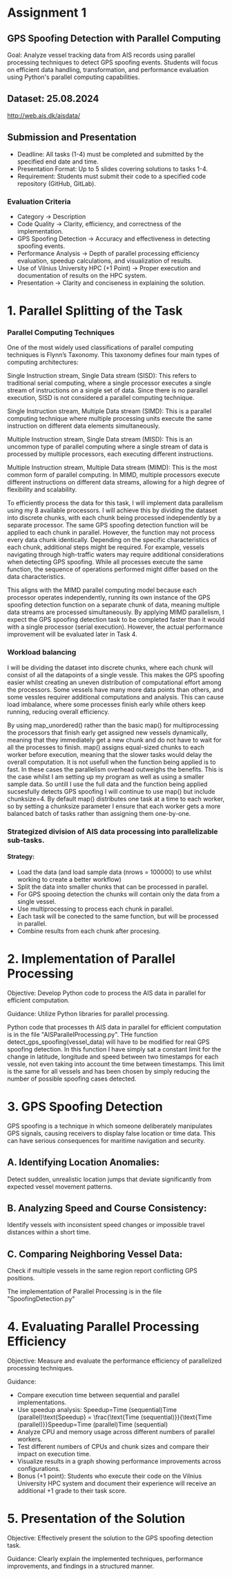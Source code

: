 # Assignment 1
## GPS Spoofing Detection with Parallel Computing

Goal:
Analyze vessel tracking data from AIS records using parallel processing techniques to detect GPS spoofing events. Students will focus on efficient data handling, transformation, and performance evaluation using Python's parallel computing capabilities.

## Dataset: 25.08.2024
http://web.ais.dk/aisdata/  

## Submission and Presentation
* Deadline: All tasks (1-4) must be completed and submitted by the specified end date and time.
* Presentation Format: Up to 5 slides covering solutions to tasks 1-4.
* Requirement: Students must submit their code to a specified code repository (GitHub, GitLab).

### Evaluation Criteria

* Category -> Description
* Code Quality -> Clarity, efficiency, and correctness of the implementation.
* GPS Spoofing Detection ->	Accuracy and effectiveness in detecting spoofing events.
* Performance Analysis -> Depth of parallel processing efficiency evaluation, speedup calculations, and visualization of results.
* Use of Vilnius University HPC (+1 Point)	-> Proper execution and documentation of results on the HPC system.
* Presentation ->	Clarity and conciseness in explaining the solution.


# 1. Parallel Splitting of the Task

### Parallel Computing Techniques
One of the most widely used classifications of parallel computing techniques is Flynn’s Taxonomy. This taxonomy defines four main types of computing architectures:

Single Instruction stream, Single Data stream (SISD): This refers to traditional serial computing, where a single processor executes a single stream of instructions on a single set of data. Since there is no parallel execution, SISD is not considered a parallel computing technique. 

Single Instruction stream, Multiple Data stream (SIMD): This is a parallel computing technique where multiple processing units execute the same instruction on different data elements simultaneously. 

Multiple Instruction stream, Single Data stream (MISD): This is an uncommon type of parallel computing where a single stream of data is processed by multiple processors, each executing different instructions.

Multiple Instruction stream, Multiple Data stream (MIMD): This is the most common form of parallel computing. In MIMD, multiple processors execute different instructions on different data streams, allowing for a high degree of flexibility and scalability.

To efficiently process the data for this task, I will implement data parallelism using my 8 available processors. I will achieve this by dividing the dataset into discrete chunks, with each chunk being processed independently by a separate processor. The same GPS spoofing detection function will be applied to each chunk in parallel. However, the function may not process every data chunk identically. Depending on the specific characteristics of each chunk, additional steps might be required. For example, vessels navigating through high-traffic waters may require additional considerations when detecting GPS spoofing. While all processes execute the same function, the sequence of operations performed might differ based on the data characteristics.

This aligns with the MIMD parallel computing model because each processor operates independently, running its own instance of the GPS spoofing detection function on a separate chunk of data, meaning multiple data streams are processed simultaneously. By applying MIMD parallelism, I expect the GPS spoofing detection task to be completed faster than it would with a single processor (serial execution). However, the actual performance improvement will be evaluated later in Task 4.

### Workload balancing
I will be dividing the dataset into discrete chunks, where each chunk will consist of all the datapoints of a single vessle. This makes the GPS spoofing easier whilst creating an uneven distribution of computational effort among the processors. Some vessels have many more data points than others, and some vessles requirer additional computations and analysis. This can cause load imbalance, where some processes finish early while others keep running, reducing overall efficiency. 

By using map_unordered() rather than the basic map() for multiprocessing the processors that finish early get assigned new vessels dynamically, meaning that they immediately get a new chunk and do not have to wait for all the processes to finish. map() assigns equal-sized chunks to each worker before execution, meaning that the slower tasks would delay the overall computation. It is not usefull when the function being applied is to fast. In these cases the parallelism overhead outweighs the benefits. This is the case whilst I am setting up my program as well as using a smaller sample data. So untill I use the full data and the function being applied sucsesfully detects GPS spoofing I will continue to use map() but include chunksize=4. By default map() distributes one task at a time to each worker, so by setting a chunksize parameter I ensure that each worker gets a more balanced batch of tasks rather than assigning them one-by-one.

### Strategized division of AIS data processing into parallelizable sub-tasks.

#### Strategy:
*   Load the data (and load sample data (nrows = 100000) to use whilst working to create a better workflow)
*   Split the data into smaller chunks that can be processed in parallel.
  *  For GPS spooing detection the chunks will contain only the data from a single vessel. 
*   Use multiprocessing to process each chunk in parallel.
  *   Each task will be conected to the same function, but will be processed in parallel.
*   Combine results from each chunk after procesing.

# 2. Implementation of Parallel Processing
Objective: Develop Python code to process the AIS data in parallel for efficient computation.

Guidance: Utilize Python libraries for parallel processing.

Python code that processes th AIS data in parallel for efficient computation is in the file "AISParallelProcessing.py". THe function detect_gps_spoofing(vessel_data) will have to be modified for real GPS spoofing detection. In this function I have simply sat a constant limit for the change in latitude, longitude and speed between two timestamps for each vessle, not even taking into account the time between timestamps. This limit is the same for all vessels and has been chosen by simply reducing the number of possible spoofing cases detected. 

# 3. GPS Spoofing Detection
GPS spoofing is a technique in which someone deliberately manipulates GPS signals, causing receivers to display false location or time data. This can have serious consequences for maritime navigation and security.

## A. Identifying Location Anomalies:

Detect sudden, unrealistic location jumps that deviate significantly from expected vessel movement patterns.
## B. Analyzing Speed and Course Consistency:

Identify vessels with inconsistent speed changes or impossible travel distances within a short time.
## C. Comparing Neighboring Vessel Data:

Check if multiple vessels in the same region report conflicting GPS positions.

The implementation of Parallel Processing is in the file "SpoofingDetection.py" 

# 4. Evaluating Parallel Processing Efficiency
Objective: Measure and evaluate the performance efficiency of parallelized processing techniques.

Guidance:

*   Compare execution time between sequential and parallel implementations.
*   Use speedup analysis: Speedup=Time (sequential)Time (parallel)\text{Speedup} = \frac{\text{Time (sequential)}}{\text{Time (parallel)}}Speedup=Time (parallel)Time (sequential)
*   Analyze CPU and memory usage across different numbers of parallel workers.
*   Test different numbers of CPUs and chunk sizes and compare their impact on execution time.
*   Visualize results in a graph showing performance improvements across configurations.
*   Bonus (+1 point): Students who execute their code on the Vilnius University HPC system and document their experience will receive an additional +1 grade to their task score.



# 5. Presentation of the Solution
Objective: Effectively present the solution to the GPS spoofing detection task.

Guidance: Clearly explain the implemented techniques, performance improvements, and findings in a structured manner.
